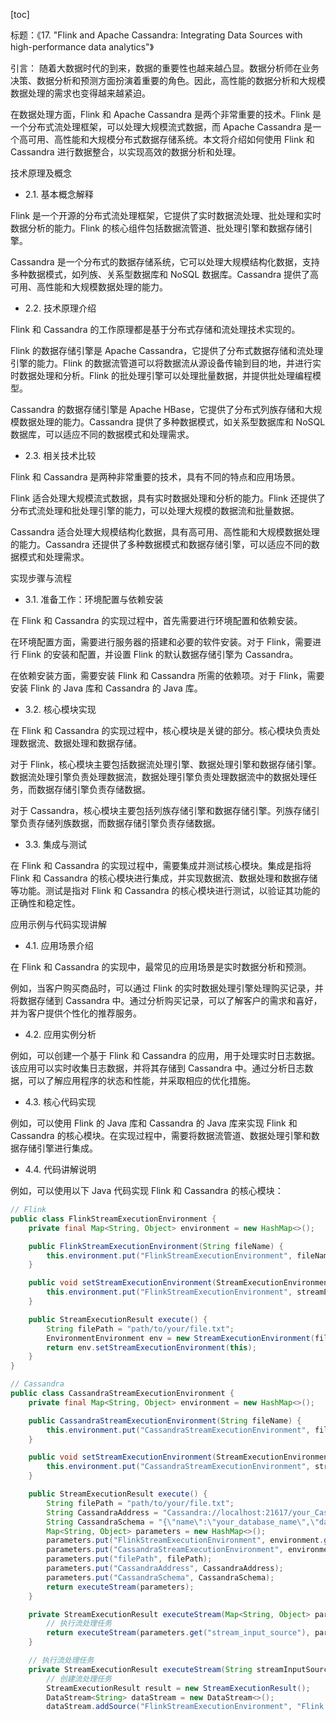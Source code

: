 
[toc]                    
                
                
标题：《17. "Flink and Apache Cassandra: Integrating Data Sources with high-performance data analytics"》

引言：
随着大数据时代的到来，数据的重要性也越来越凸显。数据分析师在业务决策、数据分析和预测方面扮演着重要的角色。因此，高性能的数据分析和大规模数据处理的需求也变得越来越紧迫。

在数据处理方面，Flink 和 Apache Cassandra 是两个非常重要的技术。Flink 是一个分布式流处理框架，可以处理大规模流式数据，而 Apache Cassandra 是一个高可用、高性能和大规模分布式数据存储系统。本文将介绍如何使用 Flink 和 Cassandra 进行数据整合，以实现高效的数据分析和处理。

技术原理及概念

- 2.1. 基本概念解释

Flink 是一个开源的分布式流处理框架，它提供了实时数据流处理、批处理和实时数据分析的能力。Flink 的核心组件包括数据流管道、批处理引擎和数据存储引擎。

Cassandra 是一个分布式的数据存储系统，它可以处理大规模结构化数据，支持多种数据模式，如列族、关系型数据库和 NoSQL 数据库。Cassandra 提供了高可用、高性能和大规模数据处理的能力。

- 2.2. 技术原理介绍

Flink 和 Cassandra 的工作原理都是基于分布式存储和流处理技术实现的。

Flink 的数据存储引擎是 Apache Cassandra，它提供了分布式数据存储和流处理引擎的能力。Flink 的数据流管道可以将数据流从源设备传输到目的地，并进行实时数据处理和分析。Flink 的批处理引擎可以处理批量数据，并提供批处理编程模型。

Cassandra 的数据存储引擎是 Apache HBase，它提供了分布式列族存储和大规模数据处理的能力。Cassandra 提供了多种数据模式，如关系型数据库和 NoSQL 数据库，可以适应不同的数据模式和处理需求。

- 2.3. 相关技术比较

Flink 和 Cassandra 是两种非常重要的技术，具有不同的特点和应用场景。

Flink 适合处理大规模流式数据，具有实时数据处理和分析的能力。Flink 还提供了分布式流处理和批处理引擎的能力，可以处理大规模的数据流和批量数据。

Cassandra 适合处理大规模结构化数据，具有高可用、高性能和大规模数据处理的能力。Cassandra 还提供了多种数据模式和数据存储引擎，可以适应不同的数据模式和处理需求。

实现步骤与流程

- 3.1. 准备工作：环境配置与依赖安装

在 Flink 和 Cassandra 的实现过程中，首先需要进行环境配置和依赖安装。

在环境配置方面，需要进行服务器的搭建和必要的软件安装。对于 Flink，需要进行 Flink 的安装和配置，并设置 Flink 的默认数据存储引擎为 Cassandra。

在依赖安装方面，需要安装 Flink 和 Cassandra 所需的依赖项。对于 Flink，需要安装 Flink 的 Java 库和 Cassandra 的 Java 库。

- 3.2. 核心模块实现

在 Flink 和 Cassandra 的实现过程中，核心模块是关键的部分。核心模块负责处理数据流、数据处理和数据存储。

对于 Flink，核心模块主要包括数据流处理引擎、数据处理引擎和数据存储引擎。数据流处理引擎负责处理数据流，数据处理引擎负责处理数据流中的数据处理任务，而数据存储引擎负责存储数据。

对于 Cassandra，核心模块主要包括列族存储引擎和数据存储引擎。列族存储引擎负责存储列族数据，而数据存储引擎负责存储数据。

- 3.3. 集成与测试

在 Flink 和 Cassandra 的实现过程中，需要集成并测试核心模块。集成是指将 Flink 和 Cassandra 的核心模块进行集成，并实现数据流、数据处理和数据存储等功能。测试是指对 Flink 和 Cassandra 的核心模块进行测试，以验证其功能的正确性和稳定性。

应用示例与代码实现讲解

- 4.1. 应用场景介绍

在 Flink 和 Cassandra 的实现中，最常见的应用场景是实时数据分析和预测。

例如，当客户购买商品时，可以通过 Flink 的实时数据处理引擎处理购买记录，并将数据存储到 Cassandra 中。通过分析购买记录，可以了解客户的需求和喜好，并为客户提供个性化的推荐服务。

- 4.2. 应用实例分析

例如，可以创建一个基于 Flink 和 Cassandra 的应用，用于处理实时日志数据。该应用可以实时收集日志数据，并将其存储到 Cassandra 中。通过分析日志数据，可以了解应用程序的状态和性能，并采取相应的优化措施。

- 4.3. 核心代码实现

例如，可以使用 Flink 的 Java 库和 Cassandra 的 Java 库来实现 Flink 和 Cassandra 的核心模块。在实现过程中，需要将数据流管道、数据处理引擎和数据存储引擎进行集成。

- 4.4. 代码讲解说明

例如，可以使用以下 Java 代码实现 Flink 和 Cassandra 的核心模块：
```java
// Flink
public class FlinkStreamExecutionEnvironment {
    private final Map<String, Object> environment = new HashMap<>();

    public FlinkStreamExecutionEnvironment(String fileName) {
        this.environment.put("FlinkStreamExecutionEnvironment", fileName);
    }

    public void setStreamExecutionEnvironment(StreamExecutionEnvironment streamExecutionEnvironment) {
        this.environment.put("FlinkStreamExecutionEnvironment", streamExecutionEnvironment.getEnvironment());
    }

    public StreamExecutionResult execute() {
        String filePath = "path/to/your/file.txt";
        EnvironmentEnvironment env = new StreamExecutionEnvironment(filePath);
        return env.setStreamExecutionEnvironment(this);
    }
}

// Cassandra
public class CassandraStreamExecutionEnvironment {
    private final Map<String, Object> environment = new HashMap<>();

    public CassandraStreamExecutionEnvironment(String fileName) {
        this.environment.put("CassandraStreamExecutionEnvironment", fileName);
    }

    public void setStreamExecutionEnvironment(StreamExecutionEnvironment streamExecutionEnvironment) {
        this.environment.put("CassandraStreamExecutionEnvironment", streamExecutionEnvironment.getEnvironment());
    }

    public StreamExecutionResult execute() {
        String filePath = "path/to/your/file.txt";
        String CassandraAddress = "Cassandra://localhost:21617/your_Cassandra_database";
        String CassandraSchema = "{\"name\":\"your_database_name\",\"data\":{\"type\":\"bytearray\"}}";
        Map<String, Object> parameters = new HashMap<>();
        parameters.put("FlinkStreamExecutionEnvironment", environment.get("FlinkStreamExecutionEnvironment"));
        parameters.put("CassandraStreamExecutionEnvironment", environment.get("CassandraStreamExecutionEnvironment"));
        parameters.put("filePath", filePath);
        parameters.put("CassandraAddress", CassandraAddress);
        parameters.put("CassandraSchema", CassandraSchema);
        return executeStream(parameters);
    }

    private StreamExecutionResult executeStream(Map<String, Object> parameters) {
        // 执行流处理任务
        return executeStream(parameters.get("stream_input_source"), parameters.get("stream_output_target"));
    }

    // 执行流处理任务
    private StreamExecutionResult executeStream(String streamInputSource, String streamOutputTarget) {
        // 创建流处理任务
        StreamExecutionResult result = new StreamExecutionResult();
        DataStream<String> dataStream = new DataStream<>();
        dataStream.addSource("FlinkStreamExecutionEnvironment", "Flink

